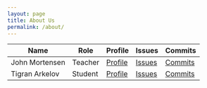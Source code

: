 ```yaml
---
layout: page
title: About Us
permalink: /about/
---
```


<table>
  <thead>
  <tr>
    <th>Name</th>
    <th>Role</th>
    <th>Profile</th>
    <th>Issues</th>
    <th>Commits</th>
  </tr>
  </thead>
  <tbody id="users">
  <tr>
    <td>John Mortensen</td>
    <td>Teacher</td>
    <td><a href="https://github.com/jm1021" target="_blank">Profile</a></td>
    <td><a href="https://github.com/nighthawkcoders/APCSA/issues/assigned/jm1021" target="_blank">Issues</a></td>
    <td><a href="https://github.com/nighthawkcoders/APCSA/commits?author=jm1021" target="_blank">Commits</a></td>
  </tr>
  <tr>
    <td>Tigran Arkelov</td>
    <td>Student</td>
    <td><a href="https://github.com/Tigran7" target="_blank">Profile</a></td>
    <td><a href="https://github.com/nighthawkcoders/APCSA/issues/assigned/Tigran7" target="_blank">Issues</a></td>
    <td><a href="https://github.com/nighthawkcoders/APCSA/commits?author=Tigran7" target="_blank">Commits</a></td>
  </tr>
  </tbody>
</table>

<script>
  const options = {
	method: 'GET',
	headers: {
		'X-RapidAPI-Key': 'dec069b877msh0d9d0827664078cp1a18fajsn2afac35ae063',
		'X-RapidAPI-Host': 'corona-virus-world-and-india-data.p.rapidapi.com'
	}
  };

  //Async fetch API
  fetch('https://corona-virus-world-and-india-data.p.rapidapi.com/api', options)
    .then(response => {
      // prepare HTML search result container for new output
      const resultContainer = document.getElementById("users");
      // check for errors
      if (response.status !== 200) {
          const errorMsg = 'Database response error: ' + response.status;
          console.log(errorMsg);
          const tr = document.createElement("tr");
          const td = document.createElement("td");
          td.innerHTML = errorMsg;
          tr.appendChild(td);
          resultContainer.appendChild(tr);
          return;
      }
      // response contains valid result
      response.json().then(data => {
          console.log(data);
          //create a table row for the new user
          for (let row in data) {
            const tr = document.createElement("tr");

            for (let key in row) {
                if (key !== 'query') {
                    //create a cell for each key
                    const td = document.createElement("td");
                    td.innerHTML = row[key];
                    //add each cell to the table row
                    tr.appendChild(td);
                }
            }
            // append the row to the table
            resultContainer.appendChild(tr);
          }
          
      })
  })
  .catch(err => console.error(err));
</script>
